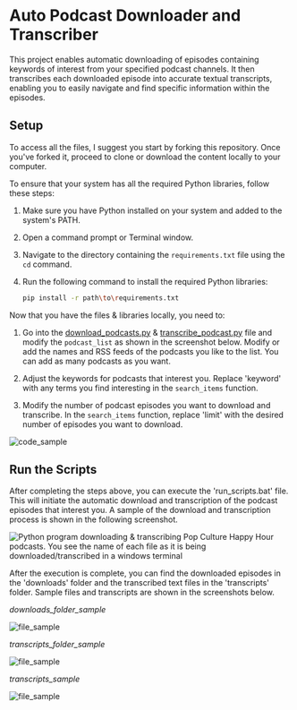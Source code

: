 # Auto Podcast Downloader and Transcriber
This project enables automatic downloading of episodes containing keywords of interest from your specified podcast channels. It then transcribes each downloaded episode into accurate textual transcripts, enabling you to easily navigate and find specific information within the episodes.

## Setup

To access all the files, I suggest you start by forking this repository. Once you've forked it, proceed to clone or download the content locally to your computer.

To ensure that your system has all the required Python libraries, follow these steps:

1. Make sure you have Python installed on your system and added to the system's PATH.
2. Open a command prompt or Terminal window.
3. Navigate to the directory containing the `requirements.txt` file using the `cd` command.
4. Run the following command to install the required Python libraries:

   ```bash
   pip install -r path\to\requirements.txt

Now that you have the files & libraries locally, you need to:  

1. Go into the [download_podcasts.py](https://github.com/SylviaLi00/auto-podcast-downloader-and-transcriber/blob/main/download_podcasts.py) & [transcribe_podcast.py](https://github.com/SylviaLi00/auto-podcast-downloader-and-transcriber/blob/main/transcribe_podcast.py) file and modify the ```podcast_list``` as shown in the screenshot below. Modify or add the names and RSS feeds of the podcasts you like to the list. You can add as many podcasts as you want.
  
2. Adjust the keywords for podcasts that interest you. Replace 'keyword' with any terms you find interesting in the ```search_items``` function.

3. Modify the number of podcast episodes you want to download and transcribe. In the ```search_items``` function, replace 'limit' with the desired number of episodes you want to download.

![code_sample](./sample_screenshots/code_sample.png)

## Run the Scripts

After completing the steps above, you can execute the 'run_scripts.bat' file. This will initiate the automatic download and transcription of the podcast episodes that interest you. A sample of the download and transcription process is shown in the following screenshot.

![Python program downloading & transcribing Pop Culture Happy Hour podcasts. You see the name of each file as it is being downloaded/transcribed in a windows terminal](./sample_screenshots/downloader.png)

After the execution is complete, you can find the downloaded episodes in the 'downloads' folder and the transcribed text files in the 'transcripts' folder. Sample files and transcripts are shown in the screenshots below.

*downloads_folder_sample*

![file_sample](./sample_screenshots/downloads_folder_sample.png) 

*transcripts_folder_sample*
  
![file_sample](./sample_screenshots/transcripts_folder_sample.png) 

*transcripts_sample*
  
![file_sample](./sample_screenshots/transcripts_sample.png) 
